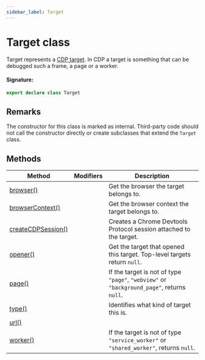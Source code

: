```yaml
---
sidebar_label: Target
---
```


# Target class

Target represents a [CDP target](https://chromedevtools.github.io/devtools-protocol/tot/Target/). In CDP a target is something that can be debugged such a frame, a page or a worker.

#### Signature:

```typescript
export declare class Target
```

## Remarks

The constructor for this class is marked as internal. Third-party code should not call the constructor directly or create subclasses that extend the `Target` class.

## Methods

| Method                                                       | Modifiers | Description                                                                                                                                                          |
| ------------------------------------------------------------ | --------- | -------------------------------------------------------------------------------------------------------------------------------------------------------------------- |
| [browser()](./puppeteer.target.browser.md)                   |           | Get the browser the target belongs to.                                                                                                                               |
| [browserContext()](./puppeteer.target.browsercontext.md)     |           | Get the browser context the target belongs to.                                                                                                                       |
| [createCDPSession()](./puppeteer.target.createcdpsession.md) |           | Creates a Chrome Devtools Protocol session attached to the target.                                                                                                   |
| [opener()](./puppeteer.target.opener.md)                     |           | Get the target that opened this target. Top-level targets return <code>null</code>.                                                                                  |
| [page()](./puppeteer.target.page.md)                         |           | If the target is not of type <code>&quot;page&quot;</code>, <code>&quot;webview&quot;</code> or <code>&quot;background_page&quot;</code>, returns <code>null</code>. |
| [type()](./puppeteer.target.type.md)                         |           | Identifies what kind of target this is.                                                                                                                              |
| [url()](./puppeteer.target.url.md)                           |           |                                                                                                                                                                      |
| [worker()](./puppeteer.target.worker.md)                     |           | If the target is not of type <code>&quot;service_worker&quot;</code> or <code>&quot;shared_worker&quot;</code>, returns <code>null</code>.                           |
